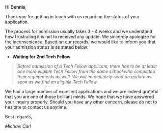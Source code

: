 Hi **Dennis**,

Thank you for getting in touch with us regarding the status of your application.

The process for admission usually takes 3 - 4 weeks and we understand how frustrating it is not to received any update. We sincerely apologize for the inconvenience. 
Based on our records, we would like to inform you that your admission status is as stated below:

- **Waiting for 2nd Tech Fellow**
> *Before admission of a Tech Fellow applicant, there has to be at least one more eligible Tech Fellow from the same school who completed their requirements as well. We will immediately send an update as soon as we find an eligible Tech Fellow.*

We had a large number of excellent applications and we are indeed grateful that you are one of those brilliant minds. We hope that we have answered your inquiry properly.
Should you have any other concern, please do not to hesitate to contact us anytime. 

Best regards,

*Michael Carl*
